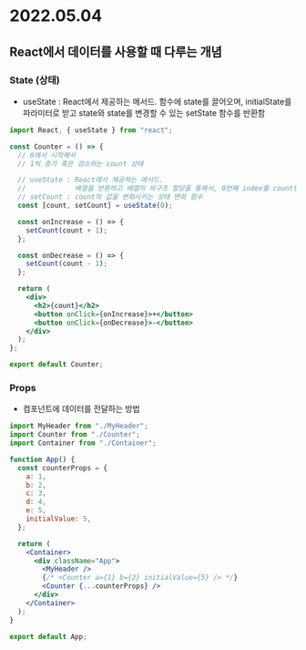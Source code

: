 # 2022.05.04

## React에서 데이터를 사용할 때 다루는 개념

### State (상태)

- useState : React에서 제공하는 메서드. 함수에 state를 끌어오며, initialState를 파라미터로 받고 state와 state를 변경할 수 있는 setState 함수를 반환함

```jsx
import React, { useState } from "react";

const Counter = () => {
  // 0에서 시작해서
  // 1씩 증가 혹은 감소하는 count 상태

  // useState : React에서 제공하는 메서드.
  //            배열을 반환하고 배열의 비구조 할당을 통해서, 0번째 index를 count변수에 넣고, 1번째 인덱스를 setCount에 넣음
  // setCount : count의 값을 변화시키는 상태 변화 함수
  const [count, setCount] = useState(0);

  const onIncrease = () => {
    setCount(count + 1);
  };

  const onDecrease = () => {
    setCount(count - 1);
  };

  return (
    <div>
      <h2>{count}</h2>
      <button onClick={onIncrease}>+</button>
      <button onClick={onDecrease}>-</button>
    </div>
  );
};

export default Counter;
```

### Props

- 컴포넌트에 데이터를 전달하는 방법

```jsx
import MyHeader from "./MyHeader";
import Counter from "./Counter";
import Container from "./Container";

function App() {
  const counterProps = {
    a: 1,
    b: 2,
    c: 3,
    d: 4,
    e: 5,
    initialValue: 5,
  };

  return (
    <Container>
      <div className="App">
        <MyHeader />
        {/* <Counter a={1} b={2} initialValue={5} /> */}
        <Counter {...counterProps} />
      </div>
    </Container>
  );
}

export default App;
```
